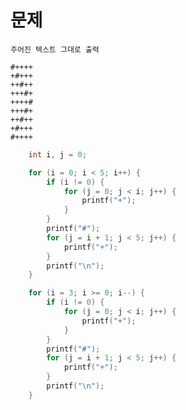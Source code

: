 # 문제
	주어진 텍스트 그대로 출력   
	   
	#++++   
	+#+++   
	++#++   
	+++#+   
	++++#   
	+++#+   
	++#++   
	+#+++   
	#++++   



```c
	int i, j = 0;

	for (i = 0; i < 5; i++) {
		if (i != 0) {
			for (j = 0; j < i; j++) {
				printf("+");
			}
		}
		printf("#");
		for (j = i + 1; j < 5; j++) {
			printf("+");
		}
		printf("\n");
	}

	for (i = 3; i >= 0; i--) {
		if (i != 0) {
			for (j = 0; j < i; j++) {
				printf("+");
			}
		}
		printf("#");
		for (j = i + 1; j < 5; j++) {
			printf("+");
		}
		printf("\n");
	}

```
